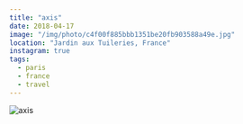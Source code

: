 ```yaml
---
title: "axis"
date: 2018-04-17
image: "/img/photo/c4f00f885bbb1351be20fb903588a49e.jpg"
location: "Jardin aux Tuileries, France"
instagram: true
tags:
  - paris
  - france
  - travel
---
```


![axis](/img/photo/c4f00f885bbb1351be20fb903588a49e.jpg)
